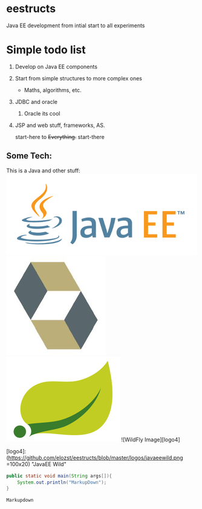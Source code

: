 # eestructs
Java EE development from intial start to all experiments


Simple todo list
======






1. Develop on Java EE components

2. Start from simple structures to more complex ones

    * Maths, algorithms, etc.

3. JDBC and oracle

    1. Oracle its cool

4. JSP and web stuff, frameworks, AS.

    start-here to ~~Everything.~~
    start-there

Some Tech:
------

This is a Java and other stuff: 
![Java EE Image][logo]
![Hibernate Image][logo2]
![Spring Image][logo3]
![WildFly Image][logo4]

[logo]: https://github.com/elozst/eestructs/blob/master/logos/javaee1.png "JavaEE"
[logo2]: https://github.com/elozst/eestructs/blob/master/logos/javaeehibernate.png "JavaEE hibernate"
[logo3]: https://github.com/elozst/eestructs/blob/master/logos/javaeespring.png "JavaEE Spring"
[logo4]: (https://github.com/elozst/eestructs/blob/master/logos/javaeewild.png =100x20) "JavaEE Wild"




```java
public static void main(String args[]){
    System.out.println("MarkupDown");
}
```

```
Markupdown
```

